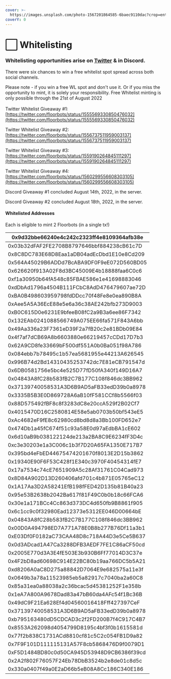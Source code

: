 ```yaml
---
cover: >-
  https://images.unsplash.com/photo-1567201864585-6baec9110dac?crop=entropy&cs=tinysrgb&fm=jpg&ixid=MnwxOTcwMjR8MHwxfHNlYXJjaHwyfHx3aGl0ZXxlbnwwfHx8fDE2NTkyOTUzOTU&ixlib=rb-1.2.1&q=80
coverY: 0
---
```


# ⬜ Whitelisting

### Whitelisting opportunities arise on [Twitter](https://twitter.com/floorbots) & in Discord.

There were six chances to win a free whitelist spot spread across both social channels.&#x20;

Please note - if you win a free WL spot and don't use it. Or if you miss the opportunity to mint, it is solely your responsibility. Free Whitelist minting is only possible through the 21st of August 2022 \
\
Twitter Whitelist Giveaway #1: [https://twitter.com/floorbots/status/1555569330850476032](https://twitter.com/floorbots/status/1555569330850476032)

Twitter Whitelist Giveaway #2: [https://twitter.com/floorbots/status/1556737511959003137](https://twitter.com/floorbots/status/1556737511959003137)

Twitter Whitelist Giveaway #3: [https://twitter.com/floorbots/status/1559190264845111297](https://twitter.com/floorbots/status/1559190264845111297)

Twitter Whitelist Giveaway #4: [https://twitter.com/floorbots/status/1560299556608303105](https://twitter.com/floorbots/status/1560299556608303105)

Discord Giveaway #1 concluded August 14th, 2022, in the server.&#x20;

Discord Giveaway #2 concluded August 18th, 2022, in the server.&#x20;

#### Whitelisted Addresses

Each is eligible to mint 2 Floorbots (in a single tx!)

| 0x9d32bbe66240e4c242c2323ff4e8109364afb38e |
| ------------------------------------------ |
| 0x03b32dFAF2FE2708B8797646bbf884238cB61c7D |
| 0x8C8DC783E68D8Eaa1aDB04adEcDbd1E10e8Cd209 |
| 0x564A45029B6ADDd7BcABA9DF0F9eE072D560BD05 |
| 0x626620f913A02F8d3BC45009E4b18888faa6C0c6 |
| 0xf1a30950b64fA548c85FBAE586e1e41698883046 |
| 0xdDbAd1796a4504B111FCbC8AdD476479607ae72D |
| 0xBA0B498603959798fdDDcc70f48Fe8e0ea890B8A |
| 0xAee5A5A36EcE88e5e6a36c38AE242bfb273D9003 |
| 0xB0C615D0e6231E9bfeeB08fC2a9B3a6ee86F7342 |
| 0x132EAb0241088566749A075EE66fa571F843A6bb |
| 0x49Aa336a23F7361eD39F2a7fB20c2e81BDb09E84 |
| 0x4f7af7dCB69A8b6603880e66219457cCDd17D7b3 |
| 0x62A9CD8fe33669bF500df551A0b0Ba051f98A786 |
| 0x084ebb7b78495c1b57ea5681955e44213A626545 |
| 0x996B74d2Bd14310435253742dc7E81eCB791547d |
| 0x6DB0581756e5bc4e525D77fD50fA340f149D16A7 |
| 0x04843A8fC28b583fB2C7B177C108f846dc3BB962 |
| 0x37139740058531A3D6B9AD5aFB33edD39b0a8978 |
| 0x3335B5B3E0D869728A6aB10fF581CCf8b5566f03 |
| 0x88D575492fBF8c8f3283dC8e20ccA529f2B02Cf7 |
| 0x4015470D16C2580814E58e5ab0703b50bf543eE5 |
| 0xAc4682eF9fE8c62980cd8bd8d8a3Bb100FD652e7 |
| 0x474Db1a45fC674f51c93a58E0d97aEdbBA1cE602 |
| 0x6d10aB9b038122124de213a2BA8C9E6234fF3D4c |
| 0xc3e30203e1a3C006c1b3f7D20A65FA1350E717B7 |
| 0x395bd4eFbED44675474201670f8013E2D15b3862 |
| 0x19340E90F6F53C428f1E340c3970F40454314fE7 |
| 0x17a7534c74cE7651909A5c28Af31761C04Cad973 |
| 0x8D84A902D13D260406afd701c4b871E05765eC12 |
| 0x1A17Aa3D2A58241EfB198fFED42D135b81B40a23 |
| 0x95e53B2638b2042Ba617f81F49C0b0b18c66FCA6 |
| 0x30e1a171BCc4Cc863d373DC4d650fb9B8861f905 |
| 0x6c1cc9c0f32980Ead12373e5312EE046D00664bE |
| 0x04843A8fC28b583fB2C7B177C108f846dc3BB962 |
| 0x00D0A494798ED7A771A78E0B8b277B76Df11a3b1 |
| 0xE03Df0F0182aC73CAA48D8c718A44D3e5Ce5B637 |
| 0x0d3ADcad1A47Ca3288DFB3AEDF7FE1C86aCF50cd |
| 0x2005E770d3A3E4fE503E3b930B6Ff77014D3C37e |
| 0x4F2bD8ad60698C914E22BC80b19aa766DC5b5A21 |
| 0xd8206A0aC8D275a88842D7064E9e682575a11e3f |
| 0x0649b3a78a11523985eb5a82917c7040ba2a60C8 |
| 0x85a31ea0a88038a2c36bcac5d45381252F1e358b |
| 0x1eA7A800A9678Dad83a47bB60da4AFc54f1Bc36B |
| 0x49dC9F21Ea628Ef4d04560016418Fff427397CeF |
| 0x37139740058531A3D6B9AD5aFB33edD39b0a8978 |
| 0xb795163480dD5CDCAD3c2f2FD200B7f4C917C4B7 |
| 0x8553A262098d4054799D8195c4bf3f0b1615581d |
| 0x77f2b838C1731ACd8810cf81c5C2c054FB1D9a82 |
| 0x7F9F101D111115131A57F8cb5868476D9f0079D1 |
| 0xF5D1484BD80c0d50CA945D53948D9CB6386f39cd |
| 0x2A2f802F76057F24Eb78DbB3524b2e8de01c8d5c |
| 0x330a0407f49a0E2aD66b5eB08A8Cc186C340E186 |
